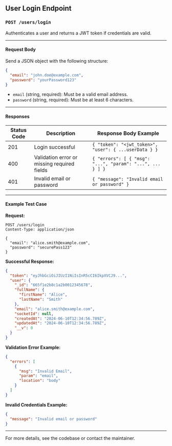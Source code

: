 ## User Login Endpoint

### `POST /users/login`

Authenticates a user and returns a JWT token if credentials are valid.

---

#### **Request Body**

Send a JSON object with the following structure:

```json
{
  "email": "john.doe@example.com",
  "password": "yourPassword123"
}
```

- `email` (string, required): Must be a valid email address.
- `password` (string, required): Must be at least 6 characters.

---

#### **Responses**

| Status Code | Description                                      | Response Body Example                                      |
|-------------|--------------------------------------------------|------------------------------------------------------------|
| 201         | Login successful                                 | `{ "token": "<jwt_token>", "user": { ...userData } }`      |
| 400         | Validation error or missing required fields       | `{ "errors": [ { "msg": "...", "param": "...", ... } ] }`  |
| 401         | Invalid email or password                        | `{ "message": "Invalid email or password" }`               |

---

#### **Example Test Case**

**Request:**

```http
POST /users/login
Content-Type: application/json

{
  "email": "alice.smith@example.com",
  "password": "securePass123"
}
```

**Successful Response:**

```json
{
  "token": "eyJhbGciOiJIUzI1NiIsInR5cCI6IkpXVCJ9...",
  "user": {
    "_id": "665f1e2b8c1a2b0012345678",
    "fullName": {
      "firstName": "Alice",
      "lastName": "Smith"
    },
    "email": "alice.smith@example.com",
    "socketId": null,
    "createdAt": "2024-06-10T12:34:56.789Z",
    "updatedAt": "2024-06-10T12:34:56.789Z",
    "__v": 0
  }
}
```

**Validation Error Example:**

```json
{
  "errors": [
    {
      "msg": "Invalid Email",
      "param": "email",
      "location": "body"
    }
  ]
}
```

**Invalid Credentials Example:**

```json
{
  "message": "Invalid email or password"
}
```

---

For more details, see the codebase or contact the maintainer.